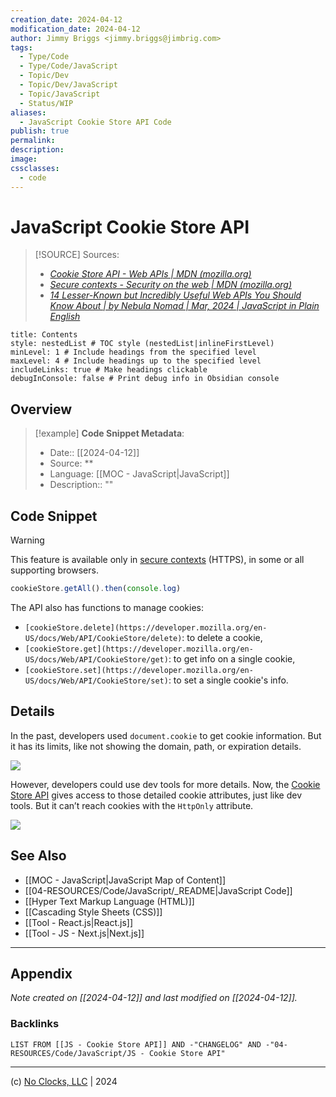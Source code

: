 ```yaml
---
creation_date: 2024-04-12
modification_date: 2024-04-12
author: Jimmy Briggs <jimmy.briggs@jimbrig.com>
tags:
  - Type/Code
  - Type/Code/JavaScript
  - Topic/Dev
  - Topic/Dev/JavaScript
  - Topic/JavaScript
  - Status/WIP
aliases:
  - JavaScript Cookie Store API Code
publish: true
permalink:
description:
image:
cssclasses:
  - code
---
```


# JavaScript Cookie Store API

> [!SOURCE] Sources:
> - *[Cookie Store API - Web APIs | MDN (mozilla.org)](https://developer.mozilla.org/en-US/docs/Web/API/Cookie_Store_API)*
> - *[Secure contexts - Security on the web | MDN (mozilla.org)](https://developer.mozilla.org/en-US/docs/Web/Security/Secure_Contexts)*
> - *[14 Lesser-Known but Incredibly Useful Web APIs You Should Know About | by Nebula Nomad | Mar, 2024 | JavaScript in Plain English](https://javascript.plainenglish.io/14-lesser-known-but-incredibly-useful-web-apis-you-should-know-about-91ba92ea8cf4)*

```table-of-contents
title: Contents 
style: nestedList # TOC style (nestedList|inlineFirstLevel)
minLevel: 1 # Include headings from the specified level
maxLevel: 4 # Include headings up to the specified level
includeLinks: true # Make headings clickable
debugInConsole: false # Print debug info in Obsidian console
```

## Overview

> [!example] **Code Snippet Metadata**:
> - Date:: [[2024-04-12]]
> - Source: **
> - Language: [[MOC - JavaScript|JavaScript]]
> - Description:: ""

## Code Snippet

> [!WARNING]
> This feature is available only in [secure contexts](https://developer.mozilla.org/en-US/docs/Web/Security/Secure_Contexts) (HTTPS), in some or all supporting browsers.

```javascript
cookieStore.getAll().then(console.log)
```

The API also has functions to manage cookies:

- `[cookieStore.delete](https://developer.mozilla.org/en-US/docs/Web/API/CookieStore/delete)`: to delete a cookie,
- `[cookieStore.get](https://developer.mozilla.org/en-US/docs/Web/API/CookieStore/get)`: to get info on a single cookie,
- `[cookieStore.set](https://developer.mozilla.org/en-US/docs/Web/API/CookieStore/set)`: to set a single cookie's info.

## Details

In the past, developers used `document.cookie` to get cookie information. But it has its limits, like not showing the domain, path, or expiration details.

![](https://i.imgur.com/RcBkYmm.png)

However, developers could use dev tools for more details. Now, the [Cookie Store API](https://developer.mozilla.org/en-US/docs/Web/API/Cookie_Store_API) gives access to those detailed cookie attributes, just like dev tools. But it can’t reach cookies with the `HttpOnly` attribute.

![](https://i.imgur.com/NvmQ9GI.png)


## See Also

- [[MOC - JavaScript|JavaScript Map of Content]]
- [[04-RESOURCES/Code/JavaScript/_README|JavaScript Code]]
- [[Hyper Text Markup Language (HTML)]]
- [[Cascading Style Sheets (CSS)]]
- [[Tool - React.js|React.js]]
- [[Tool - JS - Next.js|Next.js]]

***

## Appendix

*Note created on [[2024-04-12]] and last modified on [[2024-04-12]].*

### Backlinks

```dataview
LIST FROM [[JS - Cookie Store API]] AND -"CHANGELOG" AND -"04-RESOURCES/Code/JavaScript/JS - Cookie Store API"
```

***

(c) [No Clocks, LLC](https://github.com/noclocks) | 2024